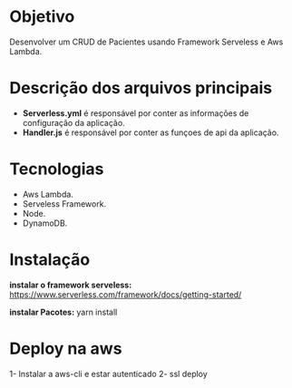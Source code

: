 # Objetivo
Desenvolver um CRUD de Pacientes usando Framework Serveless e Aws Lambda.

# Descrição dos arquivos principais 
* **Serverless.yml** é responsável por conter as informações de configuração da aplicação.
* **Handler.js** é responsável por conter as funçoes de api da aplicação.

# Tecnologias
* Aws Lambda.
* Serveless Framework. 
* Node. 
* DynamoDB.
 

# Instalação 
**instalar o framework serveless:** https://www.serverless.com/framework/docs/getting-started/


**instalar Pacotes:** yarn install


# Deploy na aws
1- Instalar a aws-cli e estar autenticado
2- ssl deploy



